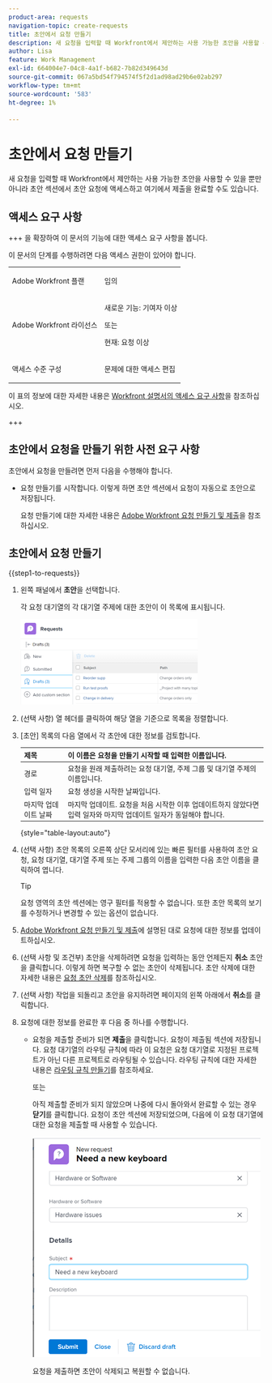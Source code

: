 ```yaml
---
product-area: requests
navigation-topic: create-requests
title: 초안에서 요청 만들기
description: 새 요청을 입력할 때 Workfront에서 제안하는 사용 가능한 초안을 사용할 수 있을 뿐만 아니라 초안 섹션에서 초안 요청에 액세스하고 여기에서 제출을 완료할 수도 있습니다.
author: Lisa
feature: Work Management
exl-id: 664004e7-04c8-4a1f-b682-7b82d349643d
source-git-commit: 067a5bd54f794574f5f2d1ad98ad29b6e02ab297
workflow-type: tm+mt
source-wordcount: '583'
ht-degree: 1%

---
```


# 초안에서 요청 만들기

새 요청을 입력할 때 Workfront에서 제안하는 사용 가능한 초안을 사용할 수 있을 뿐만 아니라 초안 섹션에서 초안 요청에 액세스하고 여기에서 제출을 완료할 수도 있습니다.

## 액세스 요구 사항

+++ 을 확장하여 이 문서의 기능에 대한 액세스 요구 사항을 봅니다.

이 문서의 단계를 수행하려면 다음 액세스 권한이 있어야 합니다.

<table style="table-layout:auto"> 
 <col> 
 <col> 
 <tbody> 
  <tr> 
   <td role="rowheader">Adobe Workfront 플랜</td> 
   <td> <p>임의 </p> </td> 
  </tr> 
  <tr> 
   <td role="rowheader">Adobe Workfront 라이선스</td> 
   <td> <p>새로운 기능: 기여자 이상</p>
   또는
   <p>현재: 요청 이상</p>
    </td> 
  </tr> 
  <tr> 
   <td role="rowheader">액세스 수준 구성</td> 
   <td> <p>문제에 대한 액세스 편집</p>  </td> 
  </tr> 
 </tbody> 
</table>

이 표의 정보에 대한 자세한 내용은 [Workfront 설명서의 액세스 요구 사항](/help/quicksilver/administration-and-setup/add-users/access-levels-and-object-permissions/access-level-requirements-in-documentation.md)을 참조하십시오.

+++

## 초안에서 요청을 만들기 위한 사전 요구 사항

초안에서 요청을 만들려면 먼저 다음을 수행해야 합니다. 

* 요청 만들기를 시작합니다. 이렇게 하면 초안 섹션에서 요청이 자동으로 초안으로 저장됩니다.

  요청 만들기에 대한 자세한 내용은 [Adobe Workfront 요청 만들기 및 제출](../../../manage-work/requests/create-requests/create-submit-requests.md)을 참조하십시오.

## 초안에서 요청 만들기

{{step1-to-requests}}

1. 왼쪽 패널에서 **초안**&#x200B;을 선택합니다.

   각 요청 대기열의 각 대기열 주제에 대한 초안이 이 목록에 표시됩니다.

   ![](assets/nwe-drafts-section-with-list-of-drafts-350x169.png)

1. (선택 사항) 열 헤더를 클릭하여 해당 열을 기준으로 목록을 정렬합니다.

1. [초안] 목록의 다음 열에서 각 초안에 대한 정보를 검토합니다.

   | 제목 | 이 이름은 요청을 만들기 시작할 때 입력한 이름입니다. |
   |---|---|
   | 경로 | 요청을 원래 제출하려는 요청 대기열, 주제 그룹 및 대기열 주제의 이름입니다. |
   | 입력 일자 | 요청 생성을 시작한 날짜입니다. |
   | 마지막 업데이트 날짜 | 마지막 업데이트. 요청을 처음 시작한 이후 업데이트하지 않았다면 입력 일자와 마지막 업데이트 일자가 동일해야 합니다. |

   {style="table-layout:auto"}

1. (선택 사항) 초안 목록의 오른쪽 상단 모서리에 있는 빠른 필터를 사용하여 초안 요청, 요청 대기열, 대기열 주제 또는 주제 그룹의 이름을 입력한 다음 초안 이름을 클릭하여 엽니다.

   >[!TIP]
   >
   >요청 영역의 초안 섹션에는 영구 필터를 적용할 수 없습니다. 또한 초안 목록의 보기를 수정하거나 변경할 수 있는 옵션이 없습니다.

1. [Adobe Workfront 요청 만들기 및 제출](../../../manage-work/requests/create-requests/create-submit-requests.md)에 설명된 대로 요청에 대한 정보를 업데이트하십시오.
1. (선택 사항 및 조건부) 초안을 삭제하려면 요청을 입력하는 동안 언제든지 **취소** 초안을 클릭합니다. 이렇게 하면 복구할 수 없는 초안이 삭제됩니다. 초안 삭제에 대한 자세한 내용은 [요청 초안 삭제](../../../manage-work/requests/create-requests/delete-request-draft.md)를 참조하십시오.

1. (선택 사항) 작업을 되돌리고 초안을 유지하려면 페이지의 왼쪽 아래에서 **취소**&#x200B;를 클릭합니다.

1. 요청에 대한 정보를 완료한 후 다음 중 하나를 수행합니다.

   * 요청을 제출할 준비가 되면 **제출**&#x200B;을 클릭합니다. 요청이 제출됨 섹션에 저장됩니다. 요청 대기열의 라우팅 규칙에 따라 이 요청은 요청 대기열로 지정된 프로젝트가 아닌 다른 프로젝트로 라우팅될 수 있습니다. 라우팅 규칙에 대한 자세한 내용은 [라우팅 규칙 만들기](../../../manage-work/requests/create-and-manage-request-queues/create-routing-rules.md)를 참조하세요.

     또는

     아직 제출할 준비가 되지 않았으며 나중에 다시 돌아와서 완료할 수 있는 경우 **닫기**&#x200B;를 클릭합니다. 요청이 초안 섹션에 저장되었으며, 다음에 이 요청 대기열에 대한 요청을 제출할 때 사용할 수 있습니다.

     ![](assets/nwe-submit-close-discard-draft-buttons-on-new-request-350x340.png)

     요청을 제출하면 초안이 삭제되고 복원할 수 없습니다.
